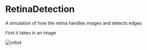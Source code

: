 # RetinaDetection
A simulation of how the retina handles images and detects edges

First it takes in an image

  ![robot](https://user-images.githubusercontent.com/30874015/40929231-259c0b44-67f2-11e8-97e6-7178c6f285e4.png)

